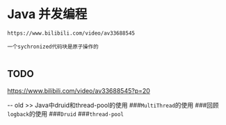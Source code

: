 # Java 并发编程
```
https://www.bilibili.com/video/av33688545

一个sychronized代码块是原子操作的


```
## TODO 
https://www.bilibili.com/video/av33688545?p=20


















-- old
    >> Java中druid和thread-pool的使用
    ###`MultiThread`的使用
    ###回顾`logback`的使用
    ###`Druid`
    ###`thread-pool`